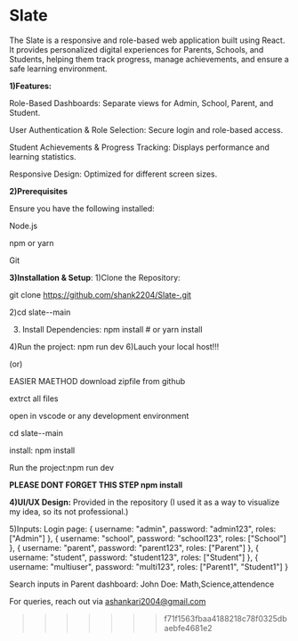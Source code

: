 
# Slate
The Slate  is a responsive and role-based web application built using React. It provides personalized digital experiences for Parents, Schools, and Students, helping them track progress, manage achievements, and ensure a safe learning environment.

**1)Features:**

Role-Based Dashboards: Separate views for Admin, School, Parent, and Student.

User Authentication & Role Selection: Secure login and role-based access.

Student Achievements & Progress Tracking: Displays performance and learning statistics.

Responsive Design: Optimized for different screen sizes.

**2)Prerequisites**

Ensure you have the following installed:

Node.js

npm or yarn

Git

**3)Installation & Setup**:
1)Clone the Repository:

git clone https://github.com/shank2204/Slate-.git

2)cd slate--main

3) Install Dependencies:
npm install  # or yarn install



4)Run the project:
npm run dev
6)Lauch your local host!!!

 (or)
 
EASIER MAETHOD 
download zipfile from github

extrct all files

open in vscode or any development environment

cd slate--main

install: npm install

Run the project:npm run dev

**PLEASE DONT FORGET THIS STEP npm install**


 **4)UI/UX Design:**
Provided in the repository
(I used it as a way to visualize my idea, so its not professional.)

5)Inputs:
Login page:
    { username: "admin", password: "admin123", roles: ["Admin"] },
    { username: "school", password: "school123", roles: ["School"] },
    { username: "parent", password: "parent123", roles: ["Parent"] },
    { username: "student", password: "student123", roles: ["Student"] },
    { username: "multiuser", password: "multi123", roles: ["Parent1", "Student1"] }

Search inputs in Parent dashboard:
John Doe:
Math,Science,attendence


For queries, reach out via ashankari2004@gmail.com

>>>>>>> f71f1563fbaa4188218c78f0325dbaebfe4681e2
